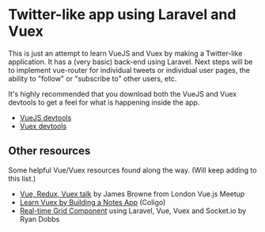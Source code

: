 # Twitter-like app using Laravel and Vuex

This is just an attempt to learn VueJS and Vuex by making a Twitter-like application. It has a (very basic) back-end using Laravel. Next steps will be to implement vue-router for individual tweets or individual user pages, the ability to "follow" or "subscribe to" other users, etc.

It's highly recommended that you download both the VueJS and Vuex devtools to get a feel for what is happening inside the app.

* [VueJS devtools](https://chrome.google.com/webstore/detail/vuejs-devtools/nhdogjmejiglipccpnnnanhbledajbpd?hl=en)
* [Vuex devtools](https://www.npmjs.com/package/vuex-devtools)

## Other resources

Some helpful Vue/Vuex resources found along the way. (Will keep adding to this list.)

* [Vue, Redux, Vuex talk](https://www.youtube.com/watch?v=l1KHL-TX3qs) by James Browne from London Vue.js Meetup 
* [Learn Vuex by Building a Notes App](https://coligo.io/learn-vuex-by-building-notes-app/) (Coligo)
* [Real-time Grid Component](https://www.youtube.com/watch?v=Jxefsv5Zqkw) using Laravel, Vue, Vuex and Socket.io by Ryan Dobbs
